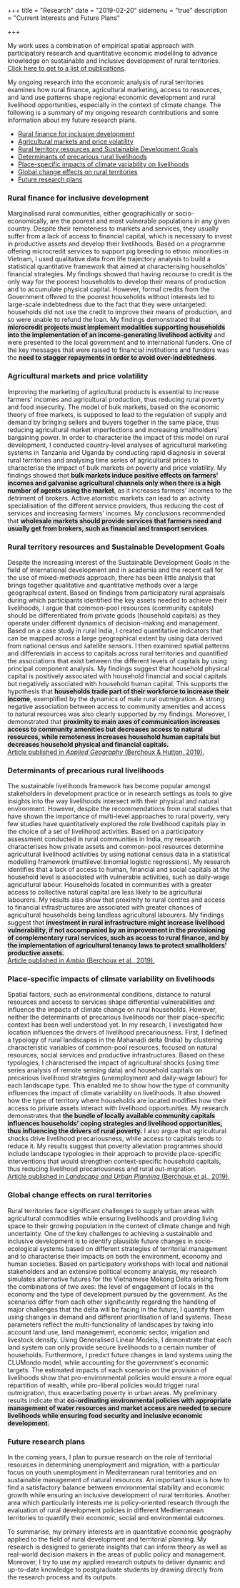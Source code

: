 +++
title = "Research"
date = "2019-02-20"
sidemenu = "true"
description = "Current Interests and Future Plans"

+++

My work uses a combination of empirical spatial approach with participatory research and quantitative economic modelling to advance knowledge on sustainable and inclusive development of rural territories.
[Click here to get to a list of publications](/papers/).

My ongoing research into the economic analysis of rural territories examines how rural finance, agricultural marketing, access to resources, and land use patterns shape regional economic development and rural livelihood opportunities, especially in the context of climate change. The following is a summary of my ongoing research contributions and some information about my future research plans.

- [Rural finance for inclusive development](#rural-finance-for-inclusive-development)
- [Agricultural markets and price volatility](#agricultural-markets-and-price-volatility)
- [Rural territory resources and Sustainable Development Goals](#rural-territory-resources-and-sustainable-development-goals)
- [Determinants of precarious rural livelihoods](#determinants-of-precarious-rural-livelihoods)
- [Place-specific impacts of climate variability on livelihoods](#place-specific-impacts-of-climate-variability-on-livelihoods)
- [Global change effects on rural territories](#global-change-effects-on-rural-territories)
- [Future research plans](#future-research-plans)



### Rural finance for inclusive development

Marginalised rural communities, either geographically or socio-economically, are the poorest and most vulnerable populations in any given country. Despite their remoteness to markets and services, they usually suffer from a lack of access to financial capital, which is necessary to invest in productive assets and develop their livelihoods. Based on a programme offering microcredit services to support pig breeding to ethnic minorities in Vietnam, I used qualitative data from life trajectory analysis to build a statistical quantitative framework that aimed at characterising households' financial strategies. My findings showed that having recourse to credit is the only way for the poorest households to develop their means of production and to accumulate physical capital. However, formal credits from the Government offered to the poorest households without interests led to large-scale indebtedness due to the fact that they were untargeted: households did not use the credit to improve their means of production, and so were unable to refund the loan. My findings demonstrated that <span style="background-color: #E1E1E1">**microcredit projects must implement modalities supporting households into the implementation of an income-generating livelihood activity**</span> and were presented to the local government and to international funders. One of the key messages that were raised to financial institutions and funders was the <span style="background-color: #E1E1E1">**need to stagger repayments in order to avoid over-indebtedness**</span>.



### Agricultural markets and price volatility

Improving the marketing of agricultural products is essential to increase farmers' incomes and agricultural production, thus reducing rural poverty and food insecurity. The model of bulk markets, based on the economic theory of free markets, is supposed to lead to the regulation of supply and demand by bringing sellers and buyers together in the same place, thus reducing agricultural market imperfections and increasing smallholders' bargaining power. In order to characterise the impact of this model on rural development, I conducted country-level analyses of agricultural marketing systems in Tanzania and Uganda by conducting rapid diagnosis in several rural territories and analysing time series of agricultural prices to characterise the impact of bulk markets on poverty and price volatility. My findings showed that <span style="background-color: #E1E1E1">**bulk markets induce positive effects on farmers' incomes and galvanise agricultural channels only when there is a high number of agents using the market**</span>, as it increases farmers' incomes to the detriment of brokers.  Active atomistic markets can lead to an activity specialisation of the different service providers, thus reducing the cost of services and increasing farmers' incomes. My conclusions recommended that <span style="background-color: #E1E1E1">**wholesale markets should provide services that farmers need and usually get from brokers, such as financial and transport services**</span>.



### Rural territory resources and Sustainable Development Goals

Despite the increasing interest of the Sustainable Development Goals in the field of international development and in academia and the recent call for the use of mixed-methods approach, there has been little analysis that brings together qualitative and quantitative methods over a large geographical extent. Based on findings from participatory rural appraisals during which participants identified the key assets needed to achieve their livelihoods, I argue that common-pool resources (community capitals) should be differentiated from private goods (household capitals) as they operate under different dynamics of decision-making and management. Based on a case study in rural India, I created quantitative indicators that can be mapped across a large geographical extent by using data derived from national census and satellite sensors. I then examined spatial patterns and differentials in access to capitals across rural territories and quantified the associations that exist between the different levels of capitals by using principal component analysis. My findings suggest that household physical capital is positively associated with household financial and social capitals but negatively associated with household human capital. This supports the hypothesis that <span style="background-color: #E1E1E1">**households trade part of their workforce to increase their income**</span>, exemplified by the dynamics of male rural outmigration. A strong negative association between access to community amenities and access to natural resources was also clearly supported by my findings. Moreover, I demonstrated that <span style="background-color: #E1E1E1">**proximity to main axes of communication increases access to community amenities but decreases access to natural resources, while remoteness increases household human capitals but decreases household physical and financial capitals.**</span> </br>  [Article published in *Applied Geography* (Berchoux & Hutton, 2019).](https://www.sciencedirect.com/science/article/pii/S0143622818306507)



### Determinants of precarious rural livelihoods

The sustainable livelihoods framework has become popular amongst stakeholders in development practice or in research settings as tools to give insights into the way livelihoods intersect with their physical and natural environment. However, despite the recommendations from rural studies that have shown the importance of multi-level approaches to rural poverty, very few studies have quantitatively explored the role livelihood capitals play in the choice of a set of livelihood activities. Based on a participatory assessment conducted in rural communities in India, my research characterises how private assets and common-pool resources determine agricultural livelihood activities by using national census data in a statistical modelling framework (multilevel binomial logistic regressions). My research identifies that a lack of access to human, financial and social capitals at the household level is associated with vulnerable activities, such as daily-wage agricultural labour. Households located in communities with a greater access to collective natural capital are less likely to be agricultural labourers. My results also show that proximity to rural centres and access to financial infrastructures are associated with greater chances of agricultural households being landless agricultural labourers. My findings suggest that <span style="background-color: #E1E1E1">**investment in rural infrastructure might increase livelihood vulnerability, if not accompanied by an improvement in the provisioning of complementary rural services, such as access to rural finance, and by the implementation of agricultural tenancy laws to protect smallholders' productive assets.**</span> </br> [Article published in *Ambio* (Berchoux et al., 2019).](https://link.springer.com/article/10.1007%2Fs13280-019-01150-9)



### Place-specific impacts of climate variability on livelihoods

Spatial factors, such as environmental conditions, distance to natural resources and access to services shape differential vulnerabilities and influence the impacts of climate change on rural households. However, neither the determinants of precarious livelihoods nor their place-specific context has been well understood yet. In my research, I investigated how location influences the drivers of livelihood precariousness. First, I defined a typology of rural landscapes in the Mahanadi delta (India) by clustering characteristic variables of common-pool resources, focused on natural resources, social services and productive infrastructures. Based on these typologies, I characterised the impact of agricultural shocks (using time series analysis of remote sensing data) and household capitals on precarious livelihood strategies (unemployment and daily-wage labour) for each landscape type. This enabled me to show how the type of community influences the impact of climate variability on livelihoods. It also showed how the type of territory where households are located modifies how their access to private assets interact with livelihood opportunities. My research demonstrates that <span style="background-color: #E1E1E1">**the bundle of locally available community capitals influences households' coping strategies and livelihood opportunities, thus influencing the drivers of rural poverty.**</span> I also argue that agricultural shocks drive livelihood precariousness, while access to capitals tends to reduce it. My results suggest that poverty alleviation programmes should include landscape typologies in their approach to provide place-specific interventions that would strengthen context-specific household capitals, thus reducing livelihood precariousness and rural out-migration.</span> </br> [Article published in *Landscape and Urban Planning* (Berchoux et al., 2019).](https://www.sciencedirect.com/science/article/pii/S0169204618305255)




### Global change effects on rural territories

Rural territories face significant challenges to supply urban areas with agricultural commodities while ensuring livelihoods and providing living space to their growing population in the context of climate change and high uncertainty. One of the key challenges to achieving a sustainable and inclusive development is to identify plausible future changes in socio-ecological systems based on different strategies of territorial management and to characterise their impacts on both the environment, economy and human societies. Based on participatory workshops with local and national stakeholders and an extensive political economy analysis, my research simulates alternative futures for the Vietnamese Mekong Delta arising from the combinations of two axes: the level of engagement of locals in the economy and the type of development pursued by the government. As the scenarios differ from each other significantly regarding the handling of major challenges that the delta will be facing in the future, I quantify them using changes in demand and different prioritisation of land systems. These parameters reflect the multi-functionality of landscapes by taking into account land use, land management, economic sector, irrigation and livestock density. Using Generalised Linear Models, I demonstrate that each land system can only provide secure livelihoods to a certain number of households. Furthermore, I predict future changes in land systems using the CLUMondo model, while accounting for the government's economic targets. The estimated impacts of each scenario on the provision of livelihoods show that pro-environmental policies would ensure a more equal repartition of wealth, while pro-liberal policies would trigger rural outmigration, thus exacerbating poverty in urban areas. My preliminary results indicate that <span style="background-color: #E1E1E1">**co-ordinating environmental policies with appropriate management of water resources and market access are needed to secure livelihoods while ensuring food security and inclusive economic development**.</span>



### Future research plans

In the coming years, I plan to pursue research on the role of territorial resources in determining unemployment and migration, with a particular focus on youth unemployment in Mediterranean rural territories and on sustainable management of natural resources. An important issue is how to find a satisfactory balance between environmental stability and economic growth while ensuring an inclusive development of rural territories. Another area which particularly interests me is policy-oriented research through the evaluation of rural development policies in different Mediterranean territories to quantify their economic, social and environmental outcomes.

To summarise, my primary interests are in quantitative economic geography applied to the field of rural development and territorial planning. My research is designed to generate insights that can inform theory as well as real-world decision makers in the areas of public policy and management. Moreover, I try to use my applied research outputs to deliver dynamic and up-to-date knowledge to postgraduate students by drawing directly from the research process and its outputs.
